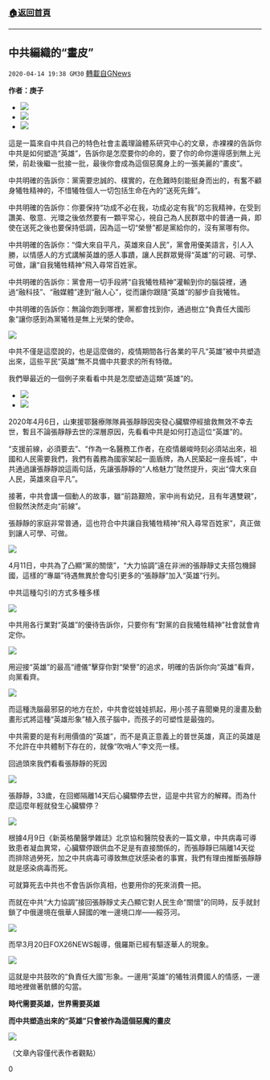 ###  [:house:返回首頁](https://github.com/ourhimalayas/txt)
---

## 中共編織的“畫皮”
`2020-04-14 19:38 GM30` [轉載自GNews](https://gnews.org/zh-hant/172985/)

**作者：庚子**

- ![](https://s3.amazonaws.com/gnews-media-offload/wp-content/uploads/2020/04/14190604/1-129.jpg)
- ![](https://s3.amazonaws.com/gnews-media-offload/wp-content/uploads/2020/04/14190616/2-94.jpg)
- ![](https://s3.amazonaws.com/gnews-media-offload/wp-content/uploads/2020/04/14190626/3-74.jpg)


這是一篇來自中共自己的特色社會主義理論體系研究中心的文章，赤裸裸的告訴你中共是如何塑造“英雄”，告訴你是怎麼要你的命的，要了你的命你還得感到無上光榮，前赴後繼一批接一批，最後你會成為這個惡魔身上的一張美麗的“畫皮”。

中共明確的告訴你：黨需要忠誠的、樸實的，在危難時刻能挺身而出的，有奮不顧身犧牲精神的，不惜犧牲個人一切包括生命在內的“送死先鋒”。

中共明確的告訴你：你要保持“功成不必在我，功成必定有我”的忘我精神，在受到讚美、敬意、光環之後依然要有一顆平常心，視自己為人民群眾中的普通一員，即使在送死之後也要保持低調，因為這一切“榮譽”都是黨給你的，沒有黨哪有你。

中共明確的告訴你：“偉大來自平凡，英雄來自人民”，黨會用優美語言，引人入勝，以情感人的方式講解英雄的感人事蹟，讓人民群眾覺得“英雄”的可親、可學、可做，讓“自我犧牲精神”飛入尋常百姓家。

中共明確的告訴你：黨會用一切手段將“自我犧牲精神”灌輸到你的腦袋裡，通過“融科技”、“融媒體”達到“融人心”，從而讓你跟隨“英雄”的腳步自我犧牲。

中共明確的告訴你：無論你跑到哪裡，黨都會找到你，通過樹立“負責任大國形象”讓你感到為黨犧牲是無上光榮的使命。

![](https://s3.amazonaws.com/gnews-media-offload/wp-content/uploads/2020/04/14190805/4-60.jpg)

中共不僅是這麼說的，也是這麼做的，疫情期間各行各業的平凡“英雄”被中共塑造出來，這些平民“英雄”無不具備中共要求的所有特徵。

我們舉最近的一個例子來看看中共是怎麼塑造這類“英雄”的。

- ![](https://s3.amazonaws.com/gnews-media-offload/wp-content/uploads/2020/04/14190856/5-31.jpg)
- ![](https://s3.amazonaws.com/gnews-media-offload/wp-content/uploads/2020/04/14190908/6-21.jpg)


2020年4月6日，山東援鄂醫療隊隊員張靜靜因突發心臟驟停經搶救無效不幸去世，暫且不論張靜靜去世的深層原因，先看看中共是如何打造這位“英雄”的。

“支援前線，必須要去”、“作為一名醫務工作者，在疫情嚴峻時刻必須站出來，祖國和人民需要我們，我們有義務為國家架起一面盾牌，為人民築起一座長城”，中共通過讓張靜靜說這兩句話，先讓張靜靜的“人格魅力”陡然提升，突出“偉大來自人民，英雄來自平凡”。

接著，中共會講一個動人的故事，雖“前路艱險，家中尚有幼兒，且有年邁雙親”，但毅然決然走向“前線”。

張靜靜的家庭非常普通，這也符合中共讓自我犧牲精神“飛入尋常百姓家”，真正做到讓人可學、可做。

![](https://s3.amazonaws.com/gnews-media-offload/wp-content/uploads/2020/04/14191003/7-15.jpg)

4月11日，中共為了凸顯“黨的關懷”，“大力協調”遠在非洲的張靜靜丈夫搭包機歸國，這樣的“專屬”待遇無異於會勾引更多的“張靜靜”加入“英雄”行列。

中共這種勾引的方式多種多樣

![](https://s3.amazonaws.com/gnews-media-offload/wp-content/uploads/2020/04/14191054/8-7.jpg)

中共用各行業對“英雄”的優待告訴你，只要你有“對黨的自我犧牲精神”社會就會肯定你。

![](https://s3.amazonaws.com/gnews-media-offload/wp-content/uploads/2020/04/14191136/9-5.jpg)

用迎接“英雄”的最高“禮儀”擊穿你對“榮譽”的追求，明確的告訴你向“英雄”看齊，向黨看齊。

![](https://s3.amazonaws.com/gnews-media-offload/wp-content/uploads/2020/04/14191227/10-6.jpg)

而這種洗腦最邪惡的地方在於，中共會從娃娃抓起，用小孩子喜聞樂見的漫畫及動畫形式將這種“英雄形象”植入孩子腦中，而孩子的可塑性是最強的。

中共需要的是有利用價值的“英雄”，而不是真正意義上的普世英雄，真正的英雄是不允許在中共體制下存在的，就像“吹哨人”李文亮一樣。

回過頭來我們看看張靜靜的死因

![](https://s3.amazonaws.com/gnews-media-offload/wp-content/uploads/2020/04/14191319/11-7.jpg)

張靜靜，33歲，在回鄉隔離14天后心臟驟停去世，這是中共官方的解釋。而為什麼這麼年輕就發生心臟驟停？

![](https://s3.amazonaws.com/gnews-media-offload/wp-content/uploads/2020/04/14191404/12-4.png)

根據4月9日《新英格蘭醫學雜誌》北京協和醫院發表的一篇文章，中共病毒可導致患者凝血異常，心臟驟停跟供血不足是有直接關係的，而張靜靜已隔離14天從而排除過勞死，加之中共病毒可導致無症狀感染者的事實，我們有理由推斷張靜靜就是感染病毒而死。

可就算死去中共也不會告訴你真相，也要用你的死來消費一把。

而就在中共“大力協調”接回張靜靜丈夫凸顯它對人民生命“關懷”的同時，反手就封鎖了中俄邊境在俄華人歸國的唯一邊境口岸——綏芬河。

![](https://s3.amazonaws.com/gnews-media-offload/wp-content/uploads/2020/04/14191457/13-2.jpg)

而早3月20日FOX26NEWS報導，俄羅斯已經有驅逐華人的現象。

![](https://s3.amazonaws.com/gnews-media-offload/wp-content/uploads/2020/04/14191543/14-3.png)

這就是中共鼓吹的“負責任大國”形象。一邊用“英雄”的犧牲消費國人的情感，一邊暗地裡做著骯髒的勾當。

**時代需要英雄，世界需要英雄**

**而中共塑造出來的“英雄”只會被作為這個惡魔的畫皮**

![](https://s3.amazonaws.com/gnews-media-offload/wp-content/uploads/2020/04/14191636/15-2.jpg)

（文章內容僅代表作者觀點）

0

